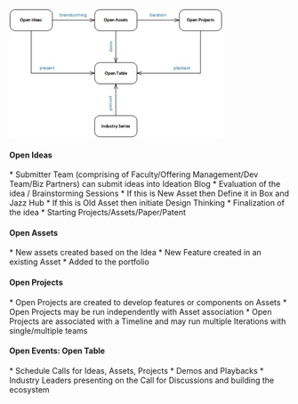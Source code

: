 ![Result3](../../images/framework.jpg)
<h4>Open Ideas</h4>
* <p_desc>Submitter Team (comprising of Faculty/Offering Management/Dev Team/Biz Partners) can submit ideas into Ideation Blog</p_desc>
* <p_desc>Evaluation of the idea / Brainstorming Sessions</p_desc>
	* <p_desc>If this is New Asset then Define it in Box and Jazz Hub</p_desc>
	* <p_desc>If this is Old Asset then initiate Design Thinking</p_desc>
* <p_desc>Finalization of the idea</p_desc>
* <p_desc>Starting Projects/Assets/Paper/Patent</p_desc>


<h4>Open Assets</h4>
* <p_desc>New assets created based on the Idea</p_desc>
* <p_desc>New Feature created in an existing Asset</p_desc>
* <p_desc>Added to the portfolio</p_desc>

<h4>Open Projects</h4>
* <p_desc>Open Projects are created to develop features or components on Assets</p_desc>
* <p_desc>Open Projects may be run independently with Asset association</p_desc>
* <p_desc>Open Projects are associated with a Timeline and may run multiple Iterations with single/multiple teams</p_desc>

<h4>Open Events: Open Table</h4>
* <p_desc>Schedule Calls for Ideas, Assets, Projects</p_desc>
* <p_desc>Demos and Playbacks</p_desc>
* <p_desc>Industry Leaders presenting on the Call for Discussions and building the ecosystem</p_desc>